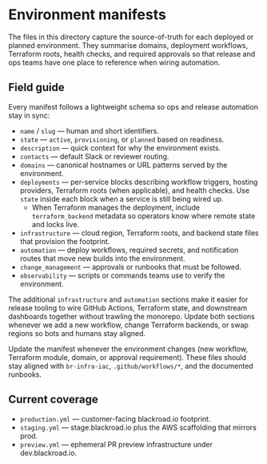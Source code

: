 # Environment manifests

The files in this directory capture the source-of-truth for each deployed or
planned environment. They summarise domains, deployment workflows, Terraform
roots, health checks, and required approvals so that release and ops teams have
one place to reference when wiring automation.

## Field guide

Every manifest follows a lightweight schema so ops and release automation stay
in sync:

- `name` / `slug` — human and short identifiers.
- `state` — `active`, `provisioning`, or `planned` based on readiness.
- `description` — quick context for why the environment exists.
- `contacts` — default Slack or reviewer routing.
- `domains` — canonical hostnames or URL patterns served by the environment.
- `deployments` — per-service blocks describing workflow triggers, hosting
  providers, Terraform roots (when applicable), and health checks. Use
  `state` inside each block when a service is still being wired up.
  - When Terraform manages the deployment, include `terraform_backend`
    metadata so operators know where remote state and locks live.
- `infrastructure` — cloud region, Terraform roots, and backend state files that
  provision the footprint.
- `automation` — deploy workflows, required secrets, and notification routes
  that move new builds into the environment.
- `change_management` — approvals or runbooks that must be followed.
- `observability` — scripts or commands teams use to verify the environment.

The additional `infrastructure` and `automation` sections make it easier for
release tooling to wire GitHub Actions, Terraform state, and downstream
dashboards together without trawling the monorepo. Update both sections whenever
we add a new workflow, change Terraform backends, or swap regions so bots and
humans stay aligned.

Update the manifest whenever the environment changes (new workflow, Terraform
module, domain, or approval requirement). These files should stay aligned with
`br-infra-iac`, `.github/workflows/*`, and the documented runbooks.

## Current coverage

- `production.yml` — customer-facing blackroad.io footprint.
- `staging.yml` — stage.blackroad.io plus the AWS scaffolding that mirrors prod.
- `preview.yml` — ephemeral PR preview infrastructure under dev.blackroad.io.
